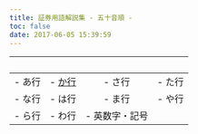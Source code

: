```yaml
---
title: 証券用語解説集 - 五十音順 -
toc: false
date: 2017-06-05 15:39:59
---
```


| &nbsp; | &nbsp; | &nbsp; | &nbsp; |
| :-----: | :-----: | :-----: | :-----: |
| - あ行 | - [か行](https://www.gipsstandards.org/Pages/index.aspx) | - さ行 | - た行 |
| - な行 | - は行 | - ま行 | - や行 |
| - ら行 | - わ行 | - 英数字・記号 |  |

